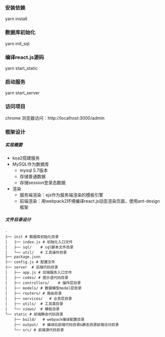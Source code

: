 ###  安装依赖
yarn install

### 数据库初始化
yarn init_sql

### 编译react.js源码
yarn start_static

### 启动服务
yarn start_server

### 访问项目
chrome 浏览器访问：http://localhost:3000/admin

### 框架设计

##### 实现概要
+ koa2搭建服务
+ MySQL作为数据库
    + mysql 5.7版本
    + 存储普通数据
    + 存储session登录态数据
+ 渲染
    + 服务端渲染：ejs作为服务端渲染的模板引擎
    + 前端渲染：用webpack2环境编译react.js动态渲染页面，使用ant-design框架

##### 文件目录设计
```
·
├── init # 数据库初始化目录
│   ├── index.js # 初始化入口文件
│   ├── sql/    # sql脚本文件目录
│   └── util/   # 工具操作目录
├── package.json 
├── config.js # 配置文件
├── server  # 后端代码目录
│   ├── app.js # 后端服务入口文件
│   ├── codes/ # 提示语代码目录
│   ├── controllers/    # 操作层目录
│   ├── models/ # 数据模型model层目录
│   ├── routers/ # 路由目录
│   ├── services/   # 业务层目录
│   ├── utils/  # 工具类目录
│   └── views/  # 模板目录
└── static # 前端静态代码目录
    ├── build/   # webpack编译配置目录
    ├── output/  # 编译后前端代码目录&静态资源前端访问目录
    └── src/ # 前端源代码目录
```